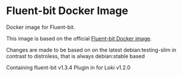 # Fluent-bit Docker Image

Docker image for Fluent-bit.

This image is based on the official [Fluent-bit Docker image](https://github.com/fluent/fluent-bit-docker-image).

Changes are made to be based on on the latest debian:testing-slim in contrast to distroless, that is always debian:stable based
 
Containing fluent-bit v1.3.4
Plugin in for Loki v1.2.0
